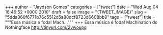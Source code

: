 
+++
author = "Jaydson Gomes"
categories = ["tweet"]
date = "Wed Aug 04 18:46:52 +0000 2010"
draft = false
image = "{TWEET_IMAGE}"
slug = "5dda860f6771b76c5512d5a88dcf8723d6608bb9"
tags = ["tweet"]
title = """Essa música é foda!  Mach..."""
+++
Essa música é foda!  Machination do Nothingface http://tinyurl.com/2vwoupq
